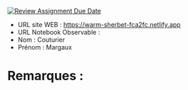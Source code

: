 [![Review Assignment Due Date](https://classroom.github.com/assets/deadline-readme-button-22041afd0340ce965d47ae6ef1cefeee28c7c493a6346c4f15d667ab976d596c.svg)](https://classroom.github.com/a/zNKu7jDa)
- URL site WEB : https://warm-sherbet-fca2fc.netlify.app
- URL Notebook Observable :
- Nom : Couturier
- Prénom : Margaux

# Remarques :
